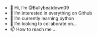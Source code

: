 - 👋 Hi, I’m @Bullybeatdown09
- 👀 I’m interested in everything on Github
- 🌱 I’m currently learning python
- 💞️ I’m looking to collaborate on...
- 📫 How to reach me ...

<!---
Bullybeatdown09/Bullybeatdown09 is a ✨ special ✨ repository because its `README.md` (this file) appears on your GitHub profile.
You can click the Preview link to take a look at your changes.
--->

